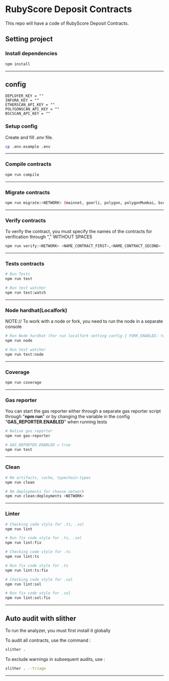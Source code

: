 # RubyScore Deposit Contracts

This repo will have a code of RubyScore Deposit Contracts.

## Setting project

### Install dependencies

```sh
npm install
```

---

## config

```
DEPLOYER_KEY = ""
INFURA_KEY = ""
ETHERSCAN_API_KEY = ""
POLYGONSCAN_API_KEY = ""
BSCSCAN_API_KEY = ""
```

### Setup config

Create and fill _.env_ file.

```sh
cp .env.example .env
```

---

### Compile contracts

```sh
npm run compile
```

---

### Migrate contracts

```sh
npm run migrate:<NETWORK> (mainnet, goerli, polygon, polygonMumbai, bsc, bscTestnet)
```

---

### Verify contracts

To verify the contract, you must specify the names of the contracts for verification through "," WITHOUT SPACES

```sh
npm run verify:<NETWORK> <NAME_CONTRACT_FIRST>,<NAME_CONTRACT_SECOND>
```

---

### Tests contracts

```sh
# Run Tests
npm run test

# Run test watcher
npm run test:watch
```

---

### Node hardhat(Localfork)

NOTE:// To work with a node or fork, you need to run the node in a separate console

```sh
# Run Node hardhat (For run localfork setting config { FORK_ENABLED: true, FORK_PROVIDER_URI: "https://...."})
npm run node

# Run test watcher
npm run test:node
```

---

### Coverage

```sh
npm run coverage
```

---

### Gas reporter

You can start the gas reporter either through a separate gas reporter script through "**npm run**" or by changing the variable in the config "**GAS_REPORTER.ENABLED**" when running tests

```sh
# Native gas reporter
npm run gas-reporter

# GAS_REPORTER.ENABLED = true
npm run test
```

---

### Clean

```sh
# Rm artifacts, cache, typechain-types
npm run clean

# Rm deployments for choose network
npm run clean:deployments <NETWORK>
```

---

### Linter

```sh
# Checking code style for .ts, .sol
npm run lint

# Run fix code style for .ts, .sol
npm run lint:fix

# Checking code style for .ts
npm run lint:ts

# Run fix code style for .ts
npm run lint:ts:fix

# Checking code style for .sol
npm run lint:sol

# Run fix code style for .sol
npm run lint:sol:fix
```

---

## Auto audit with slither

To run the analyzer, you must first install it globally

To audit all contracts, use the command :

```sh
slither .
```

To exclude warnings in subsequent audits, use :

```sh
slither . --triage
```

---
